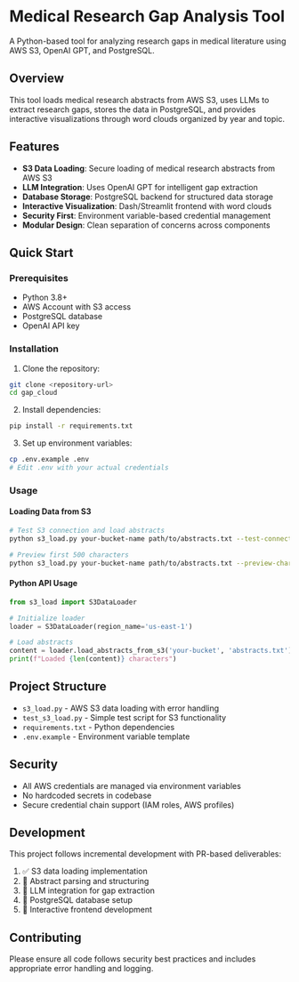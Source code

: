 # Medical Research Gap Analysis Tool

A Python-based tool for analyzing research gaps in medical literature using AWS S3, OpenAI GPT, and PostgreSQL.

## Overview

This tool loads medical research abstracts from AWS S3, uses LLMs to extract research gaps, stores the data in PostgreSQL, and provides interactive visualizations through word clouds organized by year and topic.

## Features

- **S3 Data Loading**: Secure loading of medical research abstracts from AWS S3
- **LLM Integration**: Uses OpenAI GPT for intelligent gap extraction
- **Database Storage**: PostgreSQL backend for structured data storage
- **Interactive Visualization**: Dash/Streamlit frontend with word clouds
- **Security First**: Environment variable-based credential management
- **Modular Design**: Clean separation of concerns across components

## Quick Start

### Prerequisites

- Python 3.8+
- AWS Account with S3 access
- PostgreSQL database
- OpenAI API key

### Installation

1. Clone the repository:
```bash
git clone <repository-url>
cd gap_cloud
```

2. Install dependencies:
```bash
pip install -r requirements.txt
```

3. Set up environment variables:
```bash
cp .env.example .env
# Edit .env with your actual credentials
```

### Usage

#### Loading Data from S3

```bash
# Test S3 connection and load abstracts
python s3_load.py your-bucket-name path/to/abstracts.txt --test-connection

# Preview first 500 characters
python s3_load.py your-bucket-name path/to/abstracts.txt --preview-chars 500
```

#### Python API Usage

```python
from s3_load import S3DataLoader

# Initialize loader
loader = S3DataLoader(region_name='us-east-1')

# Load abstracts
content = loader.load_abstracts_from_s3('your-bucket', 'abstracts.txt')
print(f"Loaded {len(content)} characters")
```

## Project Structure

- `s3_load.py` - AWS S3 data loading with error handling
- `test_s3_load.py` - Simple test script for S3 functionality
- `requirements.txt` - Python dependencies
- `.env.example` - Environment variable template

## Security

- All AWS credentials are managed via environment variables
- No hardcoded secrets in codebase
- Secure credential chain support (IAM roles, AWS profiles)

## Development

This project follows incremental development with PR-based deliverables:

1. ✅ S3 data loading implementation
2. 🔄 Abstract parsing and structuring
3. 🔄 LLM integration for gap extraction
4. 🔄 PostgreSQL database setup
5. 🔄 Interactive frontend development

## Contributing

Please ensure all code follows security best practices and includes appropriate error handling and logging.
